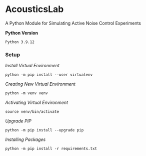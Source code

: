 # AcousticsLab
A Python Module for Simulating Active Noise Control Experiments




**Python Version**
``` 
Python 3.9.12
```

### Setup

*Install Virtual Environment*
```console
python -m pip install --user virtualenv
```

*Creating New Virtual Environment*
```console
python -m venv venv
```

*Activating Virtual Environment*
```console
source venv/bin/activate
```

*Upgrade PIP*
```console
python -m pip install --upgrade pip
```

*Installing Packages*
```console
python -m pip install -r requirements.txt
